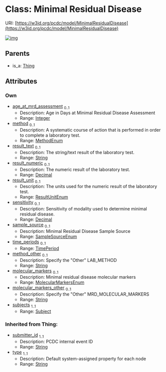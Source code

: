 
# Class: Minimal Residual Disease




URI: [https://w3id.org/pcdc/model/MinimalResidualDisease](https://w3id.org/pcdc/model/MinimalResidualDisease)


[![img](https://yuml.me/diagram/nofunky;dir:TB/class/[TimePeriod],[Thing],[Subject],[Subject]<subjects%201..1-++[MinimalResidualDisease&#124;age_at_mrd_assessment:integer%20%3F;method:MethodEnum%20%3F;result_text:string%20%3F;result_numeric:decimal%20%3F;result_unit:ResultUnitEnum%20%3F;sensitivity:decimal%20%3F;sample_source:SampleSourceEnum%20%3F;method_other:string%20%3F;molecular_markers:MolecularMarkersEnum%20%3F;molecular_markers_other:string%20%3F;submitter_id(i):string;type(i):string],[TimePeriod]<time_periods%200..1-++[MinimalResidualDisease],[Thing]^-[MinimalResidualDisease])](https://yuml.me/diagram/nofunky;dir:TB/class/[TimePeriod],[Thing],[Subject],[Subject]<subjects%201..1-++[MinimalResidualDisease&#124;age_at_mrd_assessment:integer%20%3F;method:MethodEnum%20%3F;result_text:string%20%3F;result_numeric:decimal%20%3F;result_unit:ResultUnitEnum%20%3F;sensitivity:decimal%20%3F;sample_source:SampleSourceEnum%20%3F;method_other:string%20%3F;molecular_markers:MolecularMarkersEnum%20%3F;molecular_markers_other:string%20%3F;submitter_id(i):string;type(i):string],[TimePeriod]<time_periods%200..1-++[MinimalResidualDisease],[Thing]^-[MinimalResidualDisease])

## Parents

 *  is_a: [Thing](Thing.md)

## Attributes


### Own

 * [age_at_mrd_assessment](age_at_mrd_assessment.md)  <sub>0..1</sub>
     * Description: Age in Days at Minimal Residual Disease Assessment
     * Range: [Integer](types/Integer.md)
 * [method](method.md)  <sub>0..1</sub>
     * Description: A systematic course of action that is performed in order to complete a laboratory test.
     * Range: [MethodEnum](MethodEnum.md)
 * [result_text](result_text.md)  <sub>0..1</sub>
     * Description: The string/text result of the laboratory test.
     * Range: [String](types/String.md)
 * [result_numeric](result_numeric.md)  <sub>0..1</sub>
     * Description: The numeric result of the laboratory test.
     * Range: [Decimal](types/Decimal.md)
 * [result_unit](result_unit.md)  <sub>0..1</sub>
     * Description: The units used for the numeric result of the laboratory test.
     * Range: [ResultUnitEnum](ResultUnitEnum.md)
 * [sensitivity](sensitivity.md)  <sub>0..1</sub>
     * Description: Sensitivity of modality used to determine minimal residual disease.
     * Range: [Decimal](types/Decimal.md)
 * [sample_source](sample_source.md)  <sub>0..1</sub>
     * Description: Minimal Residual Disease Sample Source
     * Range: [SampleSourceEnum](SampleSourceEnum.md)
 * [time_periods](time_periods.md)  <sub>0..1</sub>
     * Range: [TimePeriod](TimePeriod.md)
 * [method_other](method_other.md)  <sub>0..1</sub>
     * Description: Specify the "Other" LAB_METHOD
     * Range: [String](types/String.md)
 * [molecular_markers](molecular_markers.md)  <sub>0..1</sub>
     * Description: Minimal residual disease molecular markers
     * Range: [MolecularMarkersEnum](MolecularMarkersEnum.md)
 * [molecular_markers_other](molecular_markers_other.md)  <sub>0..1</sub>
     * Description: Specify the "Other" MRD_MOLECULAR_MARKERS
     * Range: [String](types/String.md)
 * [subjects](subjects.md)  <sub>1..1</sub>
     * Range: [Subject](Subject.md)

### Inherited from Thing:

 * [submitter_id](submitter_id.md)  <sub>1..1</sub>
     * Description: PCDC internal event ID
     * Range: [String](types/String.md)
 * [type](type.md)  <sub>1..1</sub>
     * Description: Default system-assigned property for each node
     * Range: [String](types/String.md)

